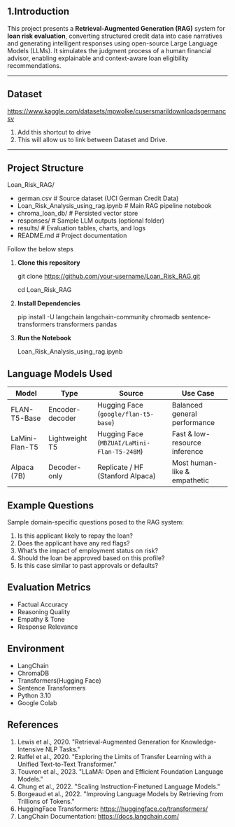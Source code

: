 ## 1.Introduction

This project presents a **Retrieval-Augmented Generation (RAG)** system for **loan risk evaluation**, converting structured credit data into case narratives and generating intelligent responses using open-source Large Language Models (LLMs). It simulates the judgment process of a human financial advisor, enabling explainable and context-aware loan eligibility recommendations.

---
## Dataset

https://www.kaggle.com/datasets/mpwolke/cusersmarildownloadsgermancsv
1.  Add this shortcut to drive
2.  This will allow us to link between Dataset and Drive.

---

## Project Structure
Loan_Risk_RAG/
*  german.csv # Source dataset (UCI German Credit Data)
*  Loan_Risk_Analysis_using_rag.ipynb # Main RAG pipeline notebook
*  chroma_loan_db/ # Persisted vector store
*  responses/ # Sample LLM outputs (optional folder)
*  results/ # Evaluation tables, charts, and logs
* README.md # Project documentation

Follow the below steps

1. **Clone this repository**
   
   git clone https://github.com/your-username/Loan_Risk_RAG.git
   
   cd Loan_Risk_RAG

2. **Install Dependencies**

   pip install -U langchain langchain-community chromadb sentence-transformers transformers pandas

  
3. **Run the Notebook**

   Loan_Risk_Analysis_using_rag.ipynb

## Language Models Used
| Model          | Type            | Source                                      | Use Case                      |
| -------------- | --------------- | ------------------------------------------- | ----------------------------- |
| FLAN-T5-Base   | Encoder-decoder | Hugging Face (`google/flan-t5-base`)        | Balanced general performance  |
| LaMini-Flan-T5 | Lightweight T5  | Hugging Face (`MBZUAI/LaMini-Flan-T5-248M`) | Fast & low-resource inference |
| Alpaca (7B)    | Decoder-only    | Replicate / HF (Stanford Alpaca)            | Most human-like & empathetic  |


## Example Questions
Sample domain-specific questions posed to the RAG system:
1. Is this applicant likely to repay the loan?
2. Does the applicant have any red flags?
3. What’s the impact of employment status on risk?
4. Should the loan be approved based on this profile?
5. Is this case similar to past approvals or defaults?

## Evaluation Metrics
* Factual Accuracy
* Reasoning Quality
* Empathy & Tone
* Response Relevance


## Environment

 * LangChain
 * ChromaDB
 * Transformers(Hugging Face)
 * Sentence Transformers
 * Python 3.10
 * Google Colab

## References
   
1.	Lewis et al., 2020. "Retrieval-Augmented Generation for Knowledge-Intensive NLP Tasks."
2.	Raffel et al., 2020. "Exploring the Limits of Transfer Learning with a Unified Text-to-Text Transformer."
3.	Touvron et al., 2023. "LLaMA: Open and Efficient Foundation Language Models."
4.	Chung et al., 2022. "Scaling Instruction-Finetuned Language Models."
5.	Borgeaud et al., 2022. "Improving Language Models by Retrieving from Trillions of Tokens."
6.	HuggingFace Transformers: https://huggingface.co/transformers/
7.	LangChain Documentation: https://docs.langchain.com/


